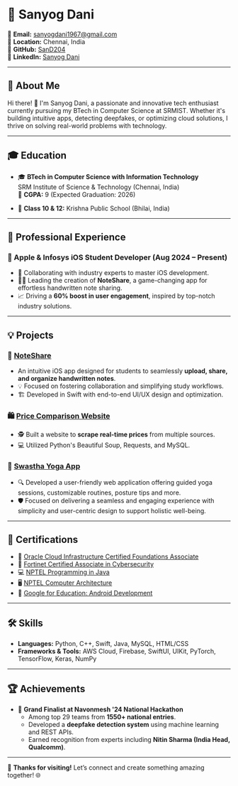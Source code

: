 # 🌟 Sanyog Dani

📧 **Email:** sanyogdani1967@gmail.com  
📍 **Location:** Chennai, India  
🐙 **GitHub:** [SanD204](https://github.com/SanD204)  
🔗 **LinkedIn:** [Sanyog Dani](https://www.linkedin.com/in/sanyog-dani-3936a624b/)

---

## 🚀 About Me
Hi there! 👋 I'm Sanyog Dani, a passionate and innovative tech enthusiast currently pursuing my BTech in Computer Science at SRMIST. Whether it's building intuitive apps, detecting deepfakes, or optimizing cloud solutions, I thrive on solving real-world problems with technology.

---

## 🎓 Education
- 🎓 **BTech in Computer Science with Information Technology**  
  SRM Institute of Science & Technology (Chennai, India)  
  🎯 **CGPA:** 9 (Expected Graduation: 2026)

- 🏫 **Class 10 & 12:** Krishna Public School (Bhilai, India)

---

## 💼 Professional Experience

### 🍏 Apple & Infosys iOS Student Developer (Aug 2024 – Present)
- 🚀 Collaborating with industry experts to master iOS development.
- 🧑‍💻 Leading the creation of **NoteShare**, a game-changing app for effortless handwritten note sharing.
- 📈 Driving a **60% boost in user engagement**, inspired by top-notch industry solutions.

---

## 💡 Projects

### 📘 [NoteShare](https://github.com/SanD204/NoteShare)
- An intuitive iOS app designed for students to seamlessly **upload, share, and organize handwritten notes**.
- 💡 Focused on fostering collaboration and simplifying study workflows.
- 🏗️ Developed in Swift with end-to-end UI/UX design and optimization.

### 🛍️ [Price Comparison Website](https://github.com/SanD204/Price-Comparison-Website-using-web-scraping)
- 🕵️ Built a website to **scrape real-time prices** from multiple sources.
- 💻 Utilized Python's Beautiful Soup, Requests, and MySQL.

### 🎥 [Swastha Yoga App](https://github.com/SanD204/Swastha-Web-App-for-Yoga)
- 🔍 Developed a user-friendly web application offering guided yoga sessions, customizable routines, posture tips and more.
- 🛡️ Focused on delivering a seamless and engaging experience with simplicity and user-centric design to support holistic well-being.


---

## 🏅 Certifications
- 📜 [Oracle Cloud Infrastructure Certified Foundations Associate](https://github.com/SanD204/My-certificates/blob/main/Global%20Certificate/Oracle/eCertificate.pdf)
- 🔐 [Fortinet Certified Associate in Cybersecurity](https://github.com/SanD204/My-certificates/blob/main/Global%20Certificate/Fortinet/Fortinet_Certified_Associate_in_Cybersecurity.pdf)
- 💻 [NPTEL Programming in Java](https://github.com/SanD204/My-certificates/blob/main/NPTEL/Programming%20In%20Java.pdf)
- 🖥️ [NPTEL Computer Architecture](https://github.com/SanD204/My-certificates/blob/main/NPTEL/Computer%20Architecture.pdf)
- 📱 [Google for Education: Android Development](https://github.com/SanD204/My-certificates/blob/main/AICTE/GOOGLE%20ANDROID%20DEVELOPMENT%20INTERNSHIP.pdf)

---

## 🛠️ Skills
- **Languages:** Python, C++, Swift, Java, MySQL, HTML/CSS  
- **Frameworks & Tools:** AWS Cloud, Firebase, SwiftUI, UIKit, PyTorch, TensorFlow, Keras, NumPy

---

## 🏆 Achievements
- 🥇 **Grand Finalist at Navonmesh '24 National Hackathon**  
  - Among top 29 teams from **1550+ national entries**.  
  - Developed a **deepfake detection system** using machine learning and REST APIs.  
  - Earned recognition from experts including **Nitin Sharma (India Head, Qualcomm)**.

---

🎉 **Thanks for visiting!** Let’s connect and create something amazing together! 🌐

